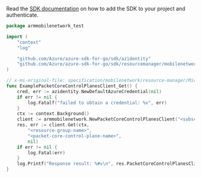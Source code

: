 Read the [SDK documentation](https://github.com/Azure/azure-sdk-for-go/blob/sdk%2Fresourcemanager%2Fmobilenetwork%2Farmmobilenetwork%2Fv0.2.0/sdk/resourcemanager/mobilenetwork/armmobilenetwork/README.md) on how to add the SDK to your project and authenticate.

```go
package armmobilenetwork_test

import (
	"context"
	"log"

	"github.com/Azure/azure-sdk-for-go/sdk/azidentity"
	"github.com/Azure/azure-sdk-for-go/sdk/resourcemanager/mobilenetwork/armmobilenetwork"
)

// x-ms-original-file: specification/mobilenetwork/resource-manager/Microsoft.MobileNetwork/preview/2022-03-01-preview/examples/PacketCoreControlPlaneGet.json
func ExamplePacketCoreControlPlanesClient_Get() {
	cred, err := azidentity.NewDefaultAzureCredential(nil)
	if err != nil {
		log.Fatalf("failed to obtain a credential: %v", err)
	}
	ctx := context.Background()
	client := armmobilenetwork.NewPacketCoreControlPlanesClient("<subscription-id>", cred, nil)
	res, err := client.Get(ctx,
		"<resource-group-name>",
		"<packet-core-control-plane-name>",
		nil)
	if err != nil {
		log.Fatal(err)
	}
	log.Printf("Response result: %#v\n", res.PacketCoreControlPlanesClientGetResult)
}
```
